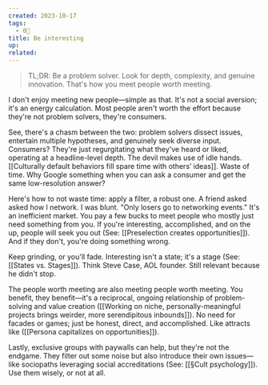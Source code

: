 ```yaml
---
created: 2023-10-17
tags:
  - 0🌲
title: Be interesting
up: 
related:
---
```

> TL;DR: Be a problem solver. Look for depth, complexity, and genuine innovation. That's how you meet people worth meeting.

I don't enjoy meeting new people—simple as that. It's not a social aversion; it's an energy calculation. Most people aren't worth the effort because they're not problem solvers, they're consumers.

See, there's a chasm between the two: problem solvers dissect issues, entertain multiple hypotheses, and genuinely seek diverse input. Consumers? They're just regurgitating what they've heard or liked, operating at a headline-level depth. The devil makes use of idle hands. [[Culturally default behaviors fill spare time with others’ ideas]]. Waste of time. Why Google something when you can ask a consumer and get the same low-resolution answer?

Here's how to not waste time: apply a filter, a robust one. A friend asked asked how I network. I was blunt. "Only losers go to networking events." It's an inefficient market. You pay a few bucks to meet people who mostly just need something from you. If you're interesting, accomplished, and on the up, people will seek you out (See: [[Preselection creates opportunities]]). And if they don't, you're doing something wrong.

Keep grinding, or you'll fade. Interesting isn't a state; it's a stage (See: [[States vs. Stages]]). Think Steve Case, AOL founder. Still relevant because he didn't stop.

The people worth meeting are also meeting people worth meeting. You benefit, they benefit—it's a reciprocal, ongoing relationship of problem-solving and value creation ([[Working on niche, personally-meaningful projects brings weirder, more serendipitous inbounds]]). No need for facades or games; just be honest, direct, and accomplished. Like attracts like ([[Persona capitalizes on opportunities]]).

Lastly, exclusive groups with paywalls can help, but they're not the endgame. They filter out some noise but also introduce their own issues—like sociopaths leveraging social accreditations (See: [[§Cult psychology]]). Use them wisely, or not at all.